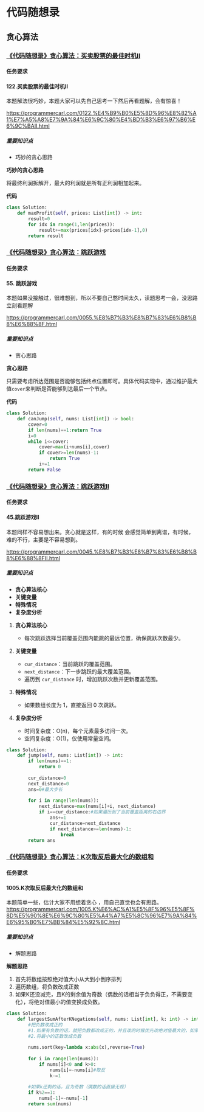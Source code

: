 # 代码随想录
## 贪心算法
### [《代码随想录》贪心算法：买卖股票的最佳时机II](https://notes.kamacoder.com/questions/502045)
#### 任务要求
#### 122.买卖股票的最佳时机II


本题解法很巧妙，本题大家可以先自己思考一下然后再看题解，会有惊喜！ 

https://programmercarl.com/0122.%E4%B9%B0%E5%8D%96%E8%82%A1%E7%A5%A8%E7%9A%84%E6%9C%80%E4%BD%B3%E6%97%B6%E6%9C%BAII.html

##### 重要知识点

- 巧妙的贪心思路

**巧妙的贪心思路**

将最终利润拆解开，最大的利润就是所有正利润相加起来。


**代码**

```Python
class Solution:
    def maxProfit(self, prices: List[int]) -> int:
        result=0
        for idx in range(1,len(prices)):
            result+=max(prices[idx]-prices[idx-1],0)
        return result
```
### [《代码随想录》贪心算法：跳跃游戏](https://notes.kamacoder.com/questions/502046)
#### 任务要求
#### 55. 跳跃游戏


本题如果没接触过，很难想到，所以不要自己憋时间太久，读题思考一会，没思路立刻看题解 

https://programmercarl.com/0055.%E8%B7%B3%E8%B7%83%E6%B8%B8%E6%88%8F.html

##### 重要知识点

- 贪心思路


**贪心思路**

只需要考虑所达范围是否能够包括终点位置即可。具体代码实现中，通过维护最大值```cover```来判断是否能够到达最后一个节点。



**代码**
```Python 
class Solution:
    def canJump(self, nums: List[int]) -> bool:
        cover=0
        if len(nums)==1:return True
        i=0
        while i<=cover:
            cover=max(i+nums[i],cover)
            if cover>=len(nums)-1:
                return True
            i+=1
        return False
```

### [《代码随想录》贪心算法：跳跃游戏II](https://notes.kamacoder.com/questions/502047)
#### 任务要求
#### 45.跳跃游戏II


本题同样不容易想出来。贪心就是这样，有的时候 会感觉简单到离谱，有时候，难的不行，主要是不容易想到。

https://programmercarl.com/0045.%E8%B7%B3%E8%B7%83%E6%B8%B8%E6%88%8FII.html


##### 重要知识点
-  **贪心算法核心**
-  **关键变量**
-  **特殊情况**
-  **复杂度分析**

1. **贪心算法核心**
	- 每次跳跃选择当前覆盖范围内能跳的最远位置，确保跳跃次数最少。

2. **关键变量**
	- `cur_distance`：当前跳跃的覆盖范围。
	- `next_distance`：下一步跳跃的最大覆盖范围。
	- 遍历到 `cur_distance` 时，增加跳跃次数并更新覆盖范围。

3. **特殊情况**
	- 如果数组长度为 1，直接返回 0 次跳跃。

4. **复杂度分析**
	- 时间复杂度：O(n)，每个元素最多访问一次。
	- 空间复杂度：O(1)，仅使用常量空间。


```python
class Solution:
    def jump(self, nums: List[int]) -> int:
        if len(nums)==1:
            return 0
        
        cur_distance=0
        next_distance=0
        ans=0#最大步长
        
        for i in range(len(nums)):
            next_distance=max(nums[i]+i, next_distance)
            if i==cur_distance:#如果遍历到了当前覆盖距离的右边界
                ans+=1
                cur_distance=next_distance
                if next_distance>=len(nums)-1:
                    break
        return ans

```
### [《代码随想录》贪心算法：K次取反后最大化的数组和](https://notes.kamacoder.com/questions/502048)
#### 任务要求

#### 1005.K次取反后最大化的数组和

本题简单一些，估计大家不用想着贪心 ，用自己直觉也会有思路。 
https://programmercarl.com/1005.K%E6%AC%A1%E5%8F%96%E5%8F%8D%E5%90%8E%E6%9C%80%E5%A4%A7%E5%8C%96%E7%9A%84%E6%95%B0%E7%BB%84%E5%92%8C.html

##### 重要知识点
- 解题思路

**解题思路**

1. 首先将数组按照绝对值大小从大到小倒序排列
2. 遍历数组，将负数改成正数
3. 如果K还没减完，且K的剩余值为奇数（偶数的话相当于负负得正，不需要变化），将绝对值最小的值变换成负数。


```python
class Solution:
    def largestSumAfterKNegations(self, nums: List[int], k: int) -> int:
        #把负数改成正的
        #1.如果有负数的话，就把负数都改成正的，并且改的时候优先改绝对值最大的，如果k还有剩余的话，走步骤2
        #2.将最小的正数改成负数
        
        nums.sort(key=lambda x:abs(x),reverse=True)
        
        for i in range(len(nums)):
            if nums[i]<0 and k>0:
                nums[i]=-nums[i]#取反
                k-=1
        
        #如果k还剩的话，且为奇数（偶数的话直接无视）
        if k%2==1:
            nums[-1]=-nums[-1]
        return sum(nums)
```
